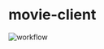 # movie-client

![workflow](https://github.com/Danodya/movie-client/actions/workflows/ci.yml/badge.svg)